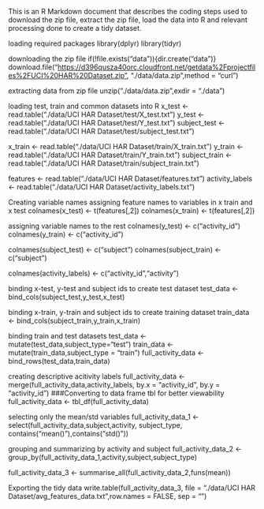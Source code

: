 This is an R Markdown document that describes the coding steps used to download the zip file, extract the zip file, load the data into R and relevant processing done to create a tidy dataset.

loading required packages
library(dplyr) library(tidyr)

downloading the zip file
if(!file.exists(“data”)){dir.create(“data”)} download.file(“https://d396qusza40orc.cloudfront.net/getdata%2Fprojectfiles%2FUCI%20HAR%20Dataset.zip”, “./data/data.zip”,method = “curl”)

extracting data from zip file
unzip(“./data/data.zip”,exdir = “./data”)

loading test, train and common datasets into R
x_test <- read.table(“./data/UCI HAR Dataset/test/X_test.txt”) y_test <- read.table(“./data/UCI HAR Dataset/test/Y_test.txt”) subject_test <- read.table(“./data/UCI HAR Dataset/test/subject_test.txt”)

x_train <- read.table(“./data/UCI HAR Dataset/train/X_train.txt”) y_train <- read.table(“./data/UCI HAR Dataset/train/Y_train.txt”) subject_train <- read.table(“./data/UCI HAR Dataset/train/subject_train.txt”)

features <- read.table(“./data/UCI HAR Dataset/features.txt”) activity_labels <- read.table(“./data/UCI HAR Dataset/activity_labels.txt”)

Creating variable names
assigning feature names to variables in x train and x test
colnames(x_test) <- t(features[,2]) colnames(x_train) <- t(features[,2])

assigning variable names to the rest
colnames(y_test) <- c(“activity_id”) colnames(y_train) <- c(“activity_id”)

colnames(subject_test) <- c(“subject”) colnames(subject_train) <- c(“subject”)

colnames(activity_labels) <- c(“activity_id”,“activity”)

binding x-test, y-test and subject ids to create test dataset
test_data <- bind_cols(subject_test,y_test,x_test)

binding x-train, y-train and subject ids to create training dataset
train_data <- bind_cols(subject_train,y_train,x_train)

binding train and test datasets
test_data <- mutate(test_data,subject_type=“test”) train_data <- mutate(train_data,subject_type = “train”) full_activity_data <- bind_rows(test_data,train_data)

creating descriptive acitivity labels
full_activity_data <- merge(full_activity_data,activity_labels, by.x = “activity_id”, by.y = “activity_id”) ###Converting to data frame tbl for better viewability full_activity_data <- tbl_df(full_activity_data)

selecting only the mean/std variables
full_activity_data_1 <- select(full_activity_data,subject,activity, subject_type, contains(“mean()”),contains(“std()”))

grouping and summarizing by activity and subject
full_activity_data_2 <- group_by(full_activity_data_1,activity,subject,subject_type)

full_activity_data_3 <- summarise_all(full_activity_data_2,funs(mean))

Exporting the tidy data
write.table(full_activity_data_3, file = “./data/UCI HAR Dataset/avg_features_data.txt”,row.names = FALSE, sep = “”)
